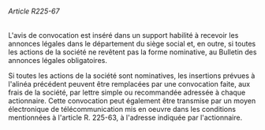 ###### Article R225-67

L'avis de convocation est inséré dans un support habilité à recevoir les annonces légales dans le département du siège social et, en outre, si toutes les actions de la société ne revêtent pas la forme nominative, au Bulletin des annonces légales obligatoires.

Si toutes les actions de la société sont nominatives, les insertions prévues à l'alinéa précédent peuvent être remplacées par une convocation faite, aux frais de la société, par lettre simple ou recommandée adressée à chaque actionnaire. Cette convocation peut également être transmise par un moyen électronique de télécommunication mis en oeuvre dans les conditions mentionnées à l'article R. 225-63, à l'adresse indiquée par l'actionnaire.

